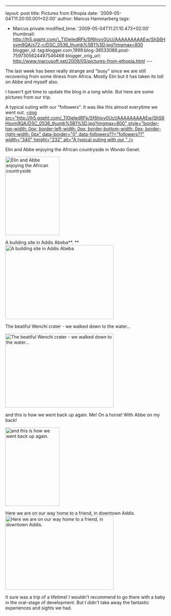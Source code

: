 ---
layout: post
title: Pictures from Ethopia
date: '2009-05-04T11:20:00.001+02:00'
author: Marcus Hammarberg
tags:
  - Marcus
private
modified_time: '2009-05-04T11:21:10.473+02:00'
thumbnail: http://lh5.ggpht.com/\_TI0jeIedRFk/Sf6hivv0UcI/AAAAAAAAAEw/ShS6Hsvm9QA/s72-c/DSC_0536_thumb%5B1%5D.jpg?imgmax=800
blogger_id: tag:blogger.com,1999:blog-36533086.post-7597305624497546469
blogger_orig_url: http://www.marcusoft.net/2009/05/pictures-from-ethopia.html ---

The last week has been really strange and "busy" since we are still
recovering from some illness from Africa. Mostly Elin but it has taken
its toll on Abbe and myself also.

I haven't got time to update the blog in a long while. But here are some
pictures from our trip.

A typical outing with our "followers". It was like this almost everytime
we went out.
[<img
src="http://lh5.ggpht.com/_TI0jeIedRFk/Sf6hivv0UcI/AAAAAAAAAEw/ShS6Hsvm9QA/DSC_0536_thumb%5B1%5D.jpg?imgmax=800"
style="border-top-width: 0px; border-left-width: 0px; border-bottom-width: 0px; border-right-width: 0px"
data-border="0" data-followers??="followers??" width="340" height="232"
alt="A typical outing with our " />](http://lh5.ggpht.com/_TI0jeIedRFk/Sf6hhh382SI/AAAAAAAAAEo/zGZtU-Ldcv0/s1600-h/DSC_0536%5B3%5D.jpg)

Elin and Abbe enjoying the African countryside in Wondo Genet.

[<img
src="http://lh6.ggpht.com/_TI0jeIedRFk/Sf6hnixZyAI/AAAAAAAAAE4/vN9aak3yT0s/DSC_0465_thumb%5B1%5D.jpg?imgmax=800"
style="border-top-width: 0px; border-left-width: 0px; border-bottom-width: 0px; border-right-width: 0px"
data-border="0" width="170" height="246"
alt="Elin and Abbe enjoying the African countryside" />](http://lh6.ggpht.com/_TI0jeIedRFk/Sf6hmzGUd6I/AAAAAAAAAE0/Af4JsSP5BLI/s1600-h/DSC_0465%5B3%5D.jpg)

A building site in Addis Abeba**.
**[<img
src="http://lh5.ggpht.com/_TI0jeIedRFk/Sf6hvxmP-PI/AAAAAAAAAFA/LdBVzOJ8UxA/DSC_0788_thumb%5B1%5D.jpg?imgmax=800"
style="border-top-width: 0px; border-left-width: 0px; border-bottom-width: 0px; border-right-width: 0px"
data-border="0" width="340" height="232"
alt="A building site in Addis Abeba" />](http://lh3.ggpht.com/_TI0jeIedRFk/Sf6hvKbYGmI/AAAAAAAAAE8/97ULpOW2lMA/s1600-h/DSC_0788%5B3%5D.jpg)

The beatiful Wenchi crater - we walked down to the water...

[<img
src="http://lh4.ggpht.com/_TI0jeIedRFk/Sf6h1RR4dcI/AAAAAAAAAFI/7_ObMbUvGrM/DSC_0691_thumb%5B1%5D.jpg?imgmax=800"
style="border-top-width: 0px; border-left-width: 0px; border-bottom-width: 0px; border-right-width: 0px"
data-border="0" width="340" height="232"
alt="The beatiful Wenchi crater - we walked down to the water..." />](http://lh6.ggpht.com/_TI0jeIedRFk/Sf6h0_pY1sI/AAAAAAAAAFE/LiSD9HJg9EI/s1600-h/DSC_0691%5B3%5D.jpg)

and this is how we went back up again. Me! On a horse! With Abbe on my
back!

[<img
src="http://lh5.ggpht.com/_TI0jeIedRFk/Sf6iEVSpr5I/AAAAAAAAAFQ/uYluah_pje8/DSC_0766_thumb%5B1%5D.jpg?imgmax=800"
style="border-top-width: 0px; border-left-width: 0px; border-bottom-width: 0px; border-right-width: 0px"
data-border="0" width="170" height="246"
alt="and this is how we went back up again." />](http://lh5.ggpht.com/_TI0jeIedRFk/Sf6iDkIUZPI/AAAAAAAAAFM/vR5_oM9RI6c/s1600-h/DSC_0766%5B3%5D.jpg)

Here we are on our way home to a friend, in downtown Addis.
[<img
src="http://lh4.ggpht.com/_TI0jeIedRFk/Sf6zhRV0tWI/AAAAAAAAAFg/0Oo3IOQf_OI/DSC_0596_thumb%5B1%5D.jpg?imgmax=800"
style="border-top-width: 0px; border-left-width: 0px; border-bottom-width: 0px; border-right-width: 0px"
data-border="0" width="340" height="232"
alt="Here we are on our way home to a friend, in downtown Addis." />](http://lh6.ggpht.com/_TI0jeIedRFk/Sf6zgpVJ1DI/AAAAAAAAAFc/-ud90t_QDk4/s1600-h/DSC_0596%5B3%5D.jpg)

It sure was a trip of a lifetime! I wouldn't recommend to go there with
a baby in the oral-stage of development. But I didn't take away the
fantastic experiences and sights we had.

